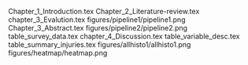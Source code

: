 Chapter_1_Introduction.tex
Chapter_2_Literature-review.tex
chapter_3_Evalution.tex
figures/pipeline1/pipeline1.png
Chapter_3_Abstract.tex
figures/pipeline2/pipeline2.png
table_survey_data.tex
chapter_4_Discussion.tex
table_variable_desc.tex
table_summary_injuries.tex
figures/allhisto1/allhisto1.png
figures/heatmap/heatmap.png
